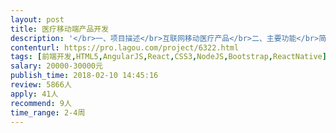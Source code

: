 ```yaml
---                
layout: post       
title: 医疗移动端产品开发           
description: '</br>一、项目描述</br>互联网移动医疗产品</br>二、主要功能</br>简单功能的前端界面开发，病人和医生问诊对话界面</br>三、参考产品</br>丁香医生或春雨医生 的微信端功能</br>四、人员要求</br>1个或2个</br>'     
contenturl: https://pro.lagou.com/project/6322.html      
tags: [前端开发,HTML5,AngularJS,React,CSS3,NodeJS,Bootstrap,ReactNative]            
salary: 20000-30000元          
publish_time: 2018-02-10 14:45:16         
review: 5866人                   
apply: 41人                   
recommend: 9人                   
time_range: 2-4周              
---                 
```


